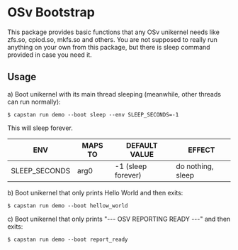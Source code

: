 # OSv Bootstrap
This package provides basic functions that any OSv unikernel needs
like zfs.so, cpiod.so, mkfs.so and others. You are not supposed to
really run anything on your own from this package, but there is sleep
command provided in case you need it.

## Usage
a) Boot unikernel with its main thread sleeping (meanwhile, other threads
can run normally):
```
$ capstan run demo --boot sleep --env SLEEP_SECONDS=-1
```
This will sleep forever.

| ENV           |  MAPS TO     | DEFAULT VALUE      | EFFECT
|---------------|--------------|--------------------|--------
| SLEEP_SECONDS | arg0         | -1 (sleep forever) | do nothing, sleep

b) Boot unikernel that only prints Hello World and then exits:
```
$ capstan run demo --boot hellow_world
```

c) Boot unikernel that only prints "--- OSV REPORTING READY ---" and then exits:
```
$ capstan run demo --boot report_ready
```
